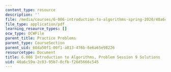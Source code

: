 ```yaml
---
content_type: resource
description: ''
file: /media/courses/6-006-introduction-to-algorithms-spring-2020/40a6c59a2c0395b70cfbf26d5666c545_MIT6_006S20_prob9sol.pdf
file_type: application/pdf
learning_resource_types: []
ocw_type: OCWFile
parent_title: Practice Problems
parent_type: CourseSection
parent_uid: 60da50f1-00f1-a813-476b-6e6a65e98226
resourcetype: Document
title: 6.006 Introduction to Algorithms, Problem Session 9 Solutions
uid: 40a6c59a-2c03-95b7-0cfb-f26d5666c545
---
```


